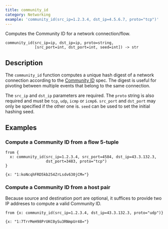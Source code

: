 ```yaml
---
title: community_id
category: Networking
example: 'community_id(src_ip=1.2.3.4, dst_ip=4.5.6.7, proto="tcp")'
---
```


Computes the Community ID for a network connection/flow.

```tql
community_id(src_ip=ip, dst_ip=ip, proto=string,
             [src_port=int, dst_port=int, seed=int]) -> str
```

## Description

The `community_id` function computes a unique hash digest of a network
connection according to the [Community
ID](https://github.com/corelight/community-id-spec)
spec. The digest is useful for pivoting between multiple events that belong to
the same connection.

The `src_ip` and `dst_ip` parameters are required. The `proto` string is also required and must be `tcp`, `udp`, `icmp` or `icmp6`. `src_port` and `dst_port` may only be specified if the other one is. `seed` can be used to set the initial hashing seed.

## Examples

### Compute a Community ID from a flow 5-tuple

```tql
from {
  x: community_id(src_ip=1.2.3.4, src_port=4584, dst_ip=43.3.132.3,
                  dst_port=3483, proto="tcp")
}
```

```tql
{x: "1:koNcqhFRD5kb254ZrLsdv630jCM="}
```

### Compute a Community ID from a host pair

Because source and destination port are optional, it suffices to provide two IP
addreses to compute a valid Community ID.

```tql
from {x: community_id(src_ip=1.2.3.4, dst_ip=43.3.132.3, proto="udp")}
```

```tql
{x: "1:7TrrMeH98PrUKC0ySu3RNmpUr48="}
```
